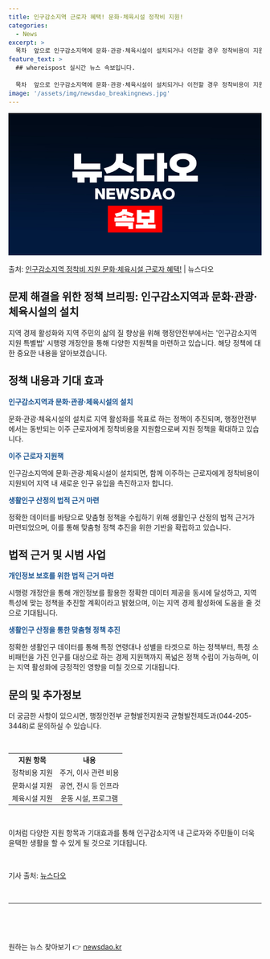 ```yaml
---
title: 인구감소지역 근로자 혜택! 문화·체육시설 정착비 지원!
categories:
  - News
excerpt: >
  목차  앞으로 인구감소지역에 문화·관광·체육시설이 설치되거나 이전할 경우 정착비용이 지원됩니다. 이를 통해 …
feature_text: >
  ## whereispost 실시간 뉴스 속보입니다.

  목차  앞으로 인구감소지역에 문화·관광·체육시설이 설치되거나 이전할 경우 정착비용이 지원됩니다. 이를 통해 …
image: '/assets/img/newsdao_breakingnews.jpg'
---
```


![뉴스다오 속보](/assets/img/newsdao_breakingnews.jpg)

<p>출처: <a href="https://newsdao.kr/4086" rel="dofollow">인구감소지역 정착비 지원 문화·체육시설 근로자 혜택!</a> | 뉴스다오</p>

<h2 data-ke-size="size26">문제 해결을 위한 정책 브리핑: 인구감소지역과 문화·관광·체육시설의 설치</h2>
<p data-ke-size="size16">지역 경제 활성화와 지역 주민의 삶의 질 향상을 위해 행정안전부에서는 '인구감소지역 지원 특별법' 시행령 개정안을 통해 다양한 지원책을 마련하고 있습니다. 해당 정책에 대한 중요한 내용을 알아보겠습니다.</p>

<h2 data-ke-size="size24">정책 내용과 기대 효과</h2>
<b><span style="color: #1a5490;">인구감소지역과 문화·관광·체육시설의 설치</span></b>
<p data-ke-size="size16">문화·관광·체육시설의 설치로 지역 활성화를 목표로 하는 정책이 추진되며, 행정안전부에서는 동반되는 이주 근로자에게 정착비용을 지원함으로써 지원 정책을 확대하고 있습니다.</p>

<b><span style="color: #1a5490;">이주 근로자 지원책</span></b>
<p data-ke-size="size16">인구감소지역에 문화·관광·체육시설이 설치되면, 함께 이주하는 근로자에게 정착비용이 지원되어 지역 내 새로운 인구 유입을 촉진하고자 합니다.</p>

<b><span style="color: #1a5490;">생활인구 산정의 법적 근거 마련</span></b>
<p data-ke-size="size16">정확한 데이터를 바탕으로 맞춤형 정책을 수립하기 위해 생활인구 산정의 법적 근거가 마련되었으며, 이를 통해 맞춤형 정책 추진을 위한 기반을 확립하고 있습니다.</p>

<h2 data-ke-size="size24">법적 근거 및 시범 사업</h2>
<b><span style="color: #1a5490;">개인정보 보호를 위한 법적 근거 마련</span></b>
<p data-ke-size="size16">시행령 개정안을 통해 개인정보를 활용한 정확한 데이터 제공을 동시에 달성하고, 지역 특성에 맞는 정책을 추진할 계획이라고 밝혔으며, 이는 지역 경제 활성화에 도움을 줄 것으로 기대됩니다.</p>

<b><span style="color: #1a5490;">생활인구 산정을 통한 맞춤형 정책 추진</span></b>
<p data-ke-size="size16">정확한 생활인구 데이터를 통해 특정 연령대나 성별을 타겟으로 하는 정책부터, 특정 소비패턴을 가진 인구를 대상으로 하는 경제 지원책까지 폭넓은 정책 수립이 가능하며, 이는 지역 활성화에 긍정적인 영향을 미칠 것으로 기대됩니다.</p>

<h2 data-ke-size="size24">문의 및 추가정보</h2>
<p data-ke-size="size16">더 궁금한 사항이 있으시면, 행정안전부 균형발전지원국 균형발전제도과(044-205-3448)로 문의하실 수 있습니다.</p>
<p data-ke-size="size16">&nbsp;</p>
<table>
	<tbody>
		<tr>
			<td style="text-align: center; height: 17px;"><b>지원 항목</b></td>
			<td style="text-align: center; height: 17px;"><b>내용</b></td>
		</tr>
		<tr>
			<td style="text-align: center; height: 17px;">정착비용 지원</td>
			<td style="text-align: center; height: 17px;">주거, 이사 관련 비용</td>
		</tr>
		<tr>
			<td style="text-align: center; height: 17px;">문화시설 지원</td>
			<td style="text-align: center; height: 17px;">공연, 전시 등 인프라</td>
		</tr>
		<tr>
			<td style="text-align: center; height: 17px;">체육시설 지원</td>
			<td style="text-align: center; height: 17px;">운동 시설, 프로그램</td>
		</tr>
	</tbody>
</table>
<p data-ke-size="size16">&nbsp;</p>
<p data-ke-size="size16">이처럼 다양한 지원 항목과 기대효과를 통해 인구감소지역 내 근로자와 주민들이 더욱 윤택한 생활을 할 수 있게 될 것으로 기대됩니다.</p>
<p data-ke-size="size16">&nbsp;</p>
<p data-ke-size="size16">기사 출처: <a href="https://newsdao.kr/4086">뉴스다오</a></p>
<p data-ke-size="size16">&nbsp;</p>
<hr>
<p data-ke-size="size16">&nbsp;</p>

<p data-ke-size="size16">&nbsp;</p> 

원하는 뉴스 찾아보기 👉 <a href="https://newsdao.kr" rel="dofollow">newsdao.kr</a>


